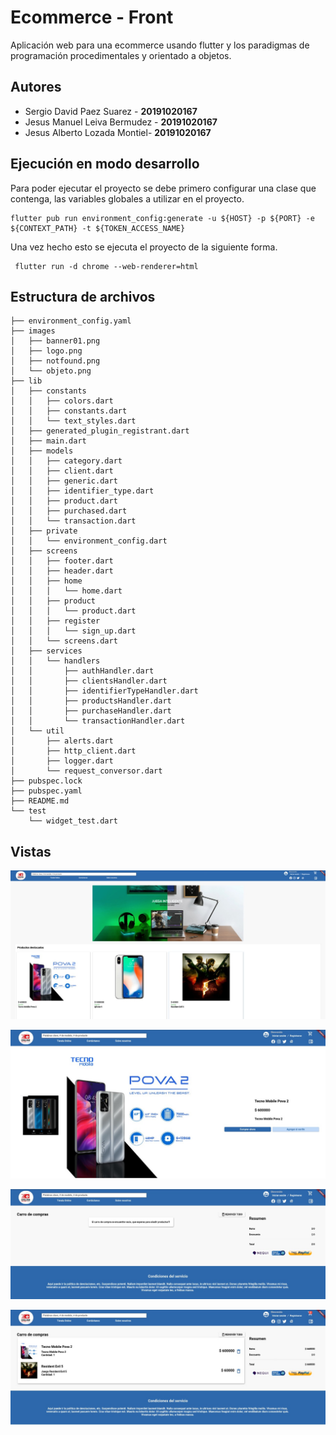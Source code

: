 # Ecommerce - Front

Aplicación web para una ecommerce usando flutter y los paradigmas de programación procedimentales y orientado a objetos.

## Autores

- Sergio David Paez Suarez - **20191020167**
- Jesus Manuel Leiva Bermudez - **20191020167**
- Jesus Alberto Lozada Montiel- **20191020167**

## Ejecución en modo desarrollo

Para poder ejecutar el proyecto se debe primero configurar una clase que contenga, las variables globales a utilizar en el proyecto.

```console
flutter pub run environment_config:generate -u ${HOST} -p ${PORT} -e ${CONTEXT_PATH} -t ${TOKEN_ACCESS_NAME}
```

Una vez hecho esto se ejecuta el proyecto de la siguiente forma.

```console
 flutter run -d chrome --web-renderer=html
```

## Estructura de archivos

```
├── environment_config.yaml
├── images
│   ├── banner01.png
│   ├── logo.png
│   ├── notfound.png
│   └── objeto.png
├── lib
│   ├── constants
│   │   ├── colors.dart
│   │   ├── constants.dart
│   │   └── text_styles.dart
│   ├── generated_plugin_registrant.dart
│   ├── main.dart
│   ├── models
│   │   ├── category.dart
│   │   ├── client.dart
│   │   ├── generic.dart
│   │   ├── identifier_type.dart
│   │   ├── product.dart
│   │   ├── purchased.dart
│   │   └── transaction.dart
│   ├── private
│   │   └── environment_config.dart
│   ├── screens
│   │   ├── footer.dart
│   │   ├── header.dart
│   │   ├── home
│   │   │   └── home.dart
│   │   ├── product
│   │   │   └── product.dart
│   │   ├── register
│   │   │   └── sign_up.dart
│   │   └── screens.dart
│   ├── services
│   │   └── handlers
│   │       ├── authHandler.dart
│   │       ├── clientsHandler.dart
│   │       ├── identifierTypeHandler.dart
│   │       ├── productsHandler.dart
│   │       ├── purchaseHandler.dart
│   │       └── transactionHandler.dart
│   └── util
│       ├── alerts.dart
│       ├── http_client.dart
│       ├── logger.dart
│       └── request_conversor.dart
├── pubspec.lock
├── pubspec.yaml
├── README.md
└── test
    └── widget_test.dart
```

## Vistas

![home](doc/home.jpeg)

![home](doc/detalle.jpeg)

![home](doc/carrito_vacio.jpeg)

![home](doc/carrito_lleno.jpeg)

